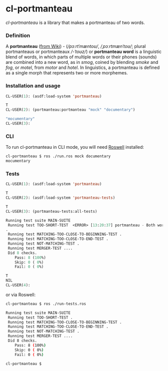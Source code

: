 # cl-portmanteau

*cl-portmanteau* is a library that makes a portmanteau of two words.

### Definition

A **portmanteau** ([from Wiki](https://en.wikipedia.org/wiki/Portmanteau)) - (_/pɔːrtˈmæntoʊ/_, _/ˌpɔːrtmænˈtoʊ/_; plural portmanteaus or portmanteaux _/-ˈtoʊz/_) or **portmanteau word** is a linguistic blend of words, in which parts of multiple words or their phones (sounds) are combined into a new word, as in _smog_, coined by blending _smoke_ and _fog_, or _motel_, from _motor_ and _hotel_. In linguistics, a portmanteau is defined as a single morph that represents two or more morphemes.

### Installation and usage
```lisp
CL-USER(1): (asdf:load-system 'portmanteau)

T
CL-USER(2): (portmanteau:portmanteau "mock" "documentary")

"mocumentary"
CL-USER(3):
```

### CLI
To run cl-portmanteau in CLI mode, you will need [Roswell](https://github.com/roswell/roswell) installed:

```bash
cl-portmanteau $ ros ./run.ros mock documentary
mocumentary
```

### Tests
```lisp
CL-USER(1): (asdf:load-system 'portmanteau)

T
CL-USER(2): (asdf:load-system 'portmanteau-tests)

T
CL-USER(3): (portmanteau-tests:all-tests)

Running test suite MAIN-SUITE
 Running test TOO-SHORT-TEST  <ERROR> [13:20:37] portmanteau - Both words must be longer than 3
.
 Running test MATCHING-TOO-CLOSE-TO-BEGINNING-TEST .
 Running test MATCHING-TOO-CLOSE-TO-END-TEST .
 Running test NOT-MATCHING-TEST .
 Running test MERGER-TEST ....
 Did 8 checks.
    Pass: 8 (100%)
    Skip: 0 ( 0%)
    Fail: 0 ( 0%)

T
NIL
CL-USER(4):
```
or via Roswell:

```bash
cl-portmanteau $ ros ./run-tests.ros

Running test suite MAIN-SUITE
 Running test TOO-SHORT-TEST .
 Running test MATCHING-TOO-CLOSE-TO-BEGINNING-TEST .
 Running test MATCHING-TOO-CLOSE-TO-END-TEST .
 Running test NOT-MATCHING-TEST .
 Running test MERGER-TEST ....
 Did 8 checks.
    Pass: 8 (100%)
    Skip: 0 ( 0%)
    Fail: 0 ( 0%)

cl-portmanteau $
```
